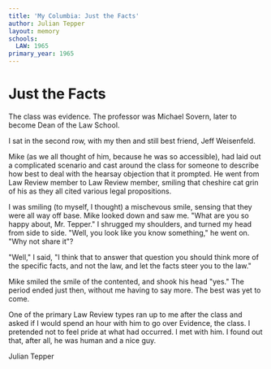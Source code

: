 ```yaml
---
title: 'My Columbia: Just the Facts'
author: Julian Tepper
layout: memory
schools:
  LAW: 1965
primary_year: 1965
---
```

# Just the Facts

The class was evidence. The professor was Michael Sovern, later to become Dean of the Law School.

I sat in the second row, with my then and still best friend, Jeff Weisenfeld.

Mike (as we all thought of him, because he was so accessible), had laid out a complicated scenario and cast around the class for someone to describe how best to deal with the hearsay objection that it prompted.  He went from Law Review member to Law Review member, smiling that cheshire cat grin of his as they all cited various legal propositions.

I was smiling (to myself, I thought) a mischevous smile, sensing that they were all way off base. Mike looked down and saw me. "What are you so happy about, Mr. Tepper." I shrugged my shoulders, and turned my head from side to side. "Well, you look like you know something," he went on. "Why not share it"?

"Well," I said, "I think that to answer that question you should think more of the specific facts, and not the law, and let the facts steer you to the law."

Mike smiled the smile of the contented, and shook his head "yes." The period ended just then, without me having to say more. The best was yet to come.

One of the primary Law Review types ran up to me after the class and asked if I would spend an hour with him to go over Evidence, the class. I pretended not to feel pride at what had occurred. I met with him. I found out that, after all, he was human and a nice guy.

Julian Tepper
